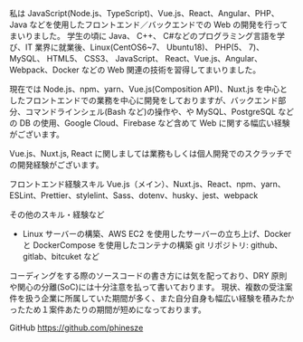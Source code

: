 私は JavaScript(Node.js、TypeScript)、Vue.js、React、Angular、PHP、Java などを使用したフロントエンド／バックエンドでの Web の開発を行ってまいりました。
学生の頃に Java、 C++、 C#などのプログラミング言語を学び、IT 業界に就業後、Linux(CentOS6~7、 Ubuntu18)、 PHP(5、 7)、 MySQL、 HTML5、 CSS3、 JavaScript、 React、Vue.js、Angular、Webpack、Docker などの Web 関連の技術を習得してまいりました。

現在では Node.js、npm、yarn、Vue.js(Composition API)、Nuxt.js を中心としたフロントエンドでの業務を中心に開発をしておりますが、バックエンド部分、コマンドラインシェル(Bash など)の操作や、や MySQL、PostgreSQL などの DB の使用、Google Cloud、Firebase など含めて Web に関する幅広い経験がございます。

Vue.js、Nuxt.js, React に関しましては業務もしくは個人開発でのスクラッチでの開発経験がございます。

フロントエンド経験スキル
Vue.js（メイン）、Nuxt.js、React、npm、yarn、ESLint、Prettier、stylelint、Sass、dotenv、husky、jest、webpack

その他のスキル・経験など
 - Linux サーバーの構築、AWS EC2 を使用したサーバーの立ち上げ、Docker と DockerCompose を使用したコンテナの構築
git リポジトリ: github、gitlab、bitcuket など

コーディングをする際のソースコードの書き方には気を配っており、DRY 原則や関心の分離(SoC)には十分注意を払って書いております。
現状、複数の受注案件を扱う企業に所属していた期間が多く、また自分自身も幅広い経験を積みたかったため１案件あたりの期間が短めになっております。

GitHub
https://github.com/phinesze
